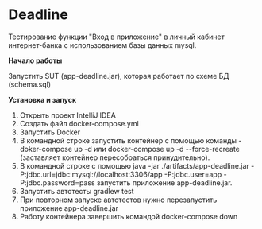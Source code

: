 # Deadline

Тестирование функции "Вход в приложение" в личный кабинет интернет-банка с использованием базы данных mysql.

**Начало работы**

 Запустить SUT (app-deadline.jar), которая работает по схеме БД (schema.sql)

**Установка и запуск** 

1. Открыть проект IntelliJ IDEA
2. Создать файл docker-compose.yml
3. Запустить Docker
4. В командной строке запустить контейнер с помощью команды - doker-compose up -d или docker-compose up -d --force-recreate (заставляет контейнер пересобраться принудительно).
5. В командной строке с помощью java -jar ./artifacts/app-deadline.jar -P:jdbc.url=jdbc:mysql://localhost:3306/app -P:jdbc.user=app -P:jdbc.password=pass запустить приложение app-deadline.jar.
6. Запустить автотесты gradlew test
7. При повторном запуске автотестов нужно перезапустить приложение app-deadline.jar
8. Работу контейнера завершить командой docker-compose down 
